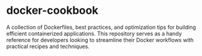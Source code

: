 # docker-cookbook
A collection of Dockerfiles, best practices, and optimization tips for building efficient containerized applications. This repository serves as a handy reference for developers looking to streamline their Docker workflows with practical recipes and techniques.
